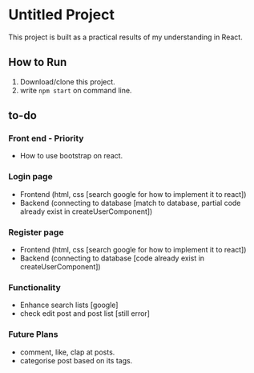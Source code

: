 # Untitled Project
This project is built as a practical results of my understanding in React.

## How to Run
1. Download/clone this project.
2. write `npm start` on command line.

## to-do
### Front end - Priority
- How to use bootstrap on react.

### Login page 
- Frontend (html, css [search google for how to implement it to react])
- Backend (connecting to database [match to database, partial code already exist in createUserComponent])

### Register page
- Frontend (html, css [search google for how to implement it to react])
- Backend (connecting to database [code already exist in createUserComponent])

### Functionality
- Enhance search lists [google]
- check edit post and post list [still error]

### Future Plans
- comment, like, clap at posts.
- categorise post based on its tags.
